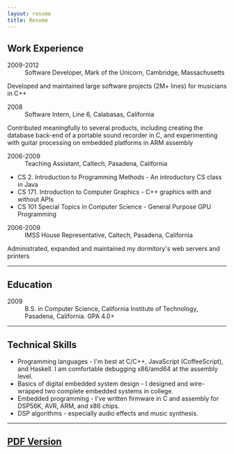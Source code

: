 ```yaml
---
layout: resume
title: Resume
---
```


## Work Experience

<dl><dt>2009-2012</dt><dd>Software Developer, Mark of the Unicorn, Cambridge, Massachusetts</dd></dl>

Developed and maintained large software projects (2M+ lines) for musicians in C++

<dl><dt>2008</dt><dd>Software Intern, Line 6, Calabasas, California</dd></dl>

Contributed meaningfully to several products, including creating the database back-end of a portable sound recorder in C, and experimenting with guitar processing on embedded platforms in ARM assembly

<dl><dt>2006-2009</dt><dd>Teaching Assistant, Caltech, Pasadena, California</dd></dl>
 
 * CS 2. Introduction to Programming Methods - An introductory CS class in Java
 * CS 171. Introduction to Computer Graphics - C++ graphics with and without APIs
 * CS 101 Special Topics in Computer Science - General Purpose GPU Programming

<dl><dt>2006-2009</dt><dd>IMSS House Representative, Caltech, Pasadena, California</dd></dl>

Administrated, expanded and maintained my dormitory's web servers and printers

----------------

## Education

<dl><dt>2009</dt><dd>B.S. in Computer Science, California Institute of Technology, Pasadena, California. GPA 4.0+</dd></dl>

-----------------

## Technical Skills

 * Programming languages - I'm best at C/C++, JavaScript (CoffeeScript), and Haskell.  I am comfortable debugging x86/amd64 at the assembly level.
 * Basics of digital embedded system design -  I designed and wire-wrapped two complete embedded systems in college.
 * Embedded programming - I've written firmware in C and assembly for DSP56K, AVR, ARM, and x86 chips.
 * DSP algorithms - especially audio effects and music synthesis.

-------------------

## [PDF Version](resume-russell-mcclellan.pdf)